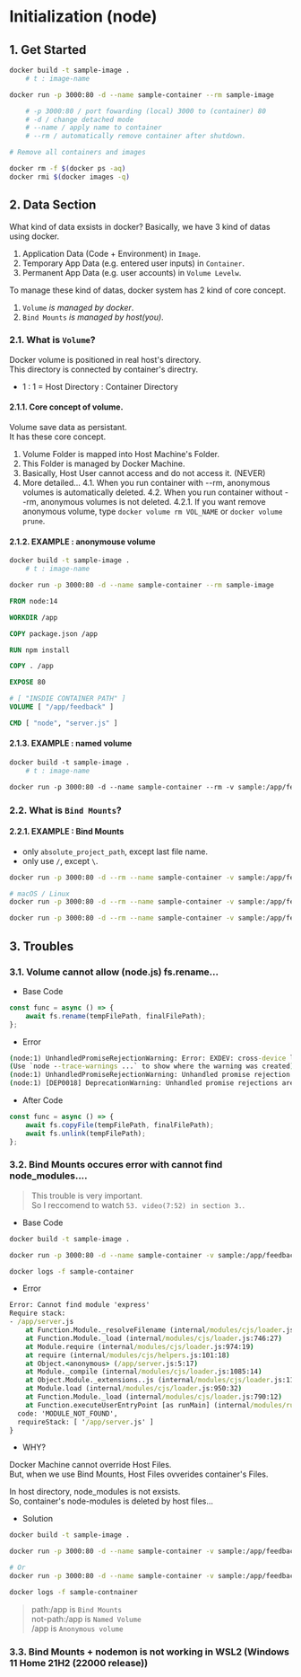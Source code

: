 # Initialization (node)

## 1. Get Started

```sh
docker build -t sample-image .
    # t : image-name

docker run -p 3000:80 -d --name sample-container --rm sample-image

    # -p 3000:80 / port fowarding (local) 3000 to (container) 80
    # -d / change detached mode
    # --name / apply name to container
    # --rm / automatically remove container after shutdown.

# Remove all containers and images

docker rm -f $(docker ps -aq)
docker rmi $(docker images -q)
```

## 2. Data Section

What kind of data exsists in docker?
Basically, we have 3 kind of datas using docker.

1. Application Data (Code + Environment) in `Image`.
2. Temporary App Data (e.g. entered user inputs) in `Container`.
3. Permanent App Data (e.g. user accounts) in `Volume Levelw`.

To manage these kind of datas, docker system has 2 kind of core concept.

1. `Volume` _is managed by docker_.
2. `Bind Mounts` _is managed by host(you)_.

### 2.1. What is `Volume`?

Docker volume is positioned in real host's directory.<br>
This directory is connected by container's directry.

- 1 : 1 = Host Directory : Container Directory

#### 2.1.1. Core concept of volume.

Volume save data as persistant.<br>
It has these core concept.

1. Volume Folder is mapped into Host Machine's Folder.
2. This Folder is managed by Docker Machine.
3. Basically, Host User cannot access and do not access it. (NEVER)
4. More detailed...
    4.1. When you run container with --rm, anonymous volumes is automatically deleted.
    4.2. When you run container without --rm, anonymous volumes is not deleted.
        4.2.1. If you want remove anonymous volume, type `docker volume rm VOL_NAME` or `docker volume prune`.

#### 2.1.2. EXAMPLE : anonymouse volume

```sh
docker build -t sample-image .
    # t : image-name

docker run -p 3000:80 -d --name sample-container --rm sample-image
```

```dockerfile
FROM node:14

WORKDIR /app

COPY package.json /app

RUN npm install

COPY . /app

EXPOSE 80

# [ "INSDIE CONTAINER PATH" ]
VOLUME [ "/app/feedback" ]

CMD [ "node", "server.js" ]
```

#### 2.1.3. EXAMPLE : named volume

```dockerfile
docker build -t sample-image .
    # t : image-name

docker run -p 3000:80 -d --name sample-container --rm -v sample:/app/feedback sample-image
```

### 2.2. What is `Bind Mounts`?

#### 2.2.1. EXAMPLE : Bind Mounts

- only `absolute_project_path`, except last file name.
- only use `/`, except `\`.

```sh
docker run -p 3000:80 -d --rm --name sample-container -v sample:/app/feedback -v absolute_proejct_path:/app sample-image

# macOS / Linux
docker run -p 3000:80 -d --rm --name sample-container -v sample:/app/feedback -v ${pwd}:/app sample-image

docker run -p 3000:80 -d --rm --name sample-container -v sample:/app/feedback -v "%cd%":/app sample-image
```


## 3. Troubles

### 3.1. Volume cannot allow (node.js) fs.rename...
- Base Code

```javascript
const func = async () => {
    await fs.rename(tempFilePath, finalFilePath);
};
```

- Error

```cmd
(node:1) UnhandledPromiseRejectionWarning: Error: EXDEV: cross-device link not permitted, rename '/app/temp/aaaa.txt' -> '/app/feedback/aaaa.txt'
(Use `node --trace-warnings ...` to show where the warning was created)
(node:1) UnhandledPromiseRejectionWarning: Unhandled promise rejection. This error originated either by throwing inside of an async function without a catch block, or by rejecting a promise which was not handled with .catch(). To terminate the node process on unhandled promise rejection, use the CLI flag `--unhandled-rejections=strict` (see https://nodejs.org/api/cli.html#cli_unhandled_rejections_mode). (rejection id: 1)
(node:1) [DEP0018] DeprecationWarning: Unhandled promise rejections are deprecated. In the future, promise rejections that are not handled will terminate the Node.js process with a non-zero exit code
```

- After Code

```javascript
const func = async () => {
    await fs.copyFile(tempFilePath, finalFilePath);
    await fs.unlink(tempFilePath);
};
```

### 3.2. Bind Mounts occures error with cannot find node_modules....

> This trouble is very important. <br>
> So I reccomend to watch `53. video(7:52) in section 3.`.

- Base Code

```sh
docker build -t sample-image .

docker run -p 3000:80 -d --name sample-container -v sample:/app/feedback -v absolute_proejct_path:/app sample-image

docker logs -f sample-container
```

- Error

```cmd
Error: Cannot find module 'express'
Require stack:
- /app/server.js
    at Function.Module._resolveFilename (internal/modules/cjs/loader.js:902:15)
    at Function.Module._load (internal/modules/cjs/loader.js:746:27)
    at Module.require (internal/modules/cjs/loader.js:974:19)
    at require (internal/modules/cjs/helpers.js:101:18)
    at Object.<anonymous> (/app/server.js:5:17)
    at Module._compile (internal/modules/cjs/loader.js:1085:14)
    at Object.Module._extensions..js (internal/modules/cjs/loader.js:1114:10)
    at Module.load (internal/modules/cjs/loader.js:950:32)
    at Function.Module._load (internal/modules/cjs/loader.js:790:12)
    at Function.executeUserEntryPoint [as runMain] (internal/modules/run_main.js:75:12) {
  code: 'MODULE_NOT_FOUND',
  requireStack: [ '/app/server.js' ]
}
```

- WHY?

Docker Machine cannot override Host Files.<br>
But, when we use Bind Mounts, Host Files ovverides container's Files.<br>

In host directory, node_modules is not exsists. <br>
So, container's node-modules is deleted by host files...

- Solution

```sh
docker build -t sample-image .

docker run -p 3000:80 -d --name sample-container -v sample:/app/feedback -v absolute_proejct_path:/app -v app/node_modules sample-image

# Or
docker run -p 3000:80 -d --name sample-container -v sample:/app/feedback -v "%cd%":/app -v app/node_modules sample-image

docker logs -f sample-contnainer
```

> path:/app is `Bind Mounts` <br>
> not-path:/app is `Named Volume` <br>
> /app is `Anonymous volume`

### 3.3. Bind Mounts + nodemon is not working in WSL2 (Windows 11 Home 21H2 (22000 release))